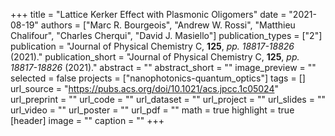 +++
title = "Lattice Kerker Effect with Plasmonic Oligomers"
date = "2021-08-19"
authors = ["Marc R. Bourgeois", "Andrew W. Rossi", "Matthieu Chalifour", "Charles Cherqui", "David J. Masiello"]
publication_types = ["2"]
publication = "Journal of Physical Chemistry C, **125**, _pp. 18817-18826_ (2021)."
publication_short = "Journal of Physical Chemistry C,  **125**, _pp. 18817-18826_ (2021)."
abstract = ""
abstract_short = ""
image_preview = ""
selected = false
projects = ["nanophotonics-quantum_optics"]
tags = []
url_source = "https://pubs.acs.org/doi/10.1021/acs.jpcc.1c05024"
url_preprint = ""
url_code = ""
url_dataset = ""
url_project = ""
url_slides = ""
url_video = ""
url_poster = ""
url_pdf = ""
math = true
highlight = true
[header]
image = ""
caption = ""
+++